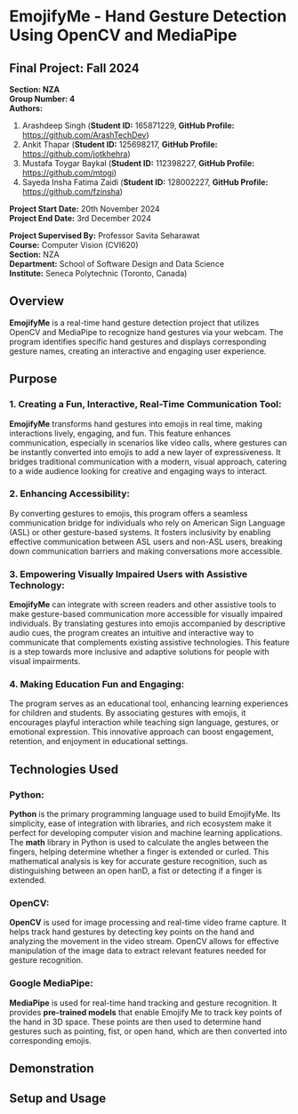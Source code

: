# EmojifyMe - Hand Gesture Detection Using OpenCV and MediaPipe

## Final Project: Fall 2024

**Section: NZA** <br>
**Group Number: 4** <br>
**Authors:** <br>
1. Arashdeep Singh (**Student ID:** 165871229, **GitHub Profile:** https://github.com/ArashTechDev) 
2. Ankit Thapar (**Student ID:** 125698217, **GitHub Profile:** https://github.com/jotkhehra)
3. Mustafa Toygar Baykal (**Student ID:** 112398227, **GitHub Profile:** https://github.com/mtogi)
4. Sayeda Insha Fatima Zaidi (**Student ID:** 128002227, **GitHub Profile:** https://github.com/fzinsha)

**Project Start Date:** 20th November 2024 <br>
**Project End Date:** 3rd December 2024 <br>

**Project Supervised By:** Professor Savita Seharawat <br>
**Course:** Computer Vision (CVI620) <br>
**Section:** NZA <br>
**Department:** School of Software Design and Data Science <br>
**Institute:** Seneca Polytechnic (Toronto, Canada) <br>

## Overview

**EmojifyMe** is a real-time hand gesture detection project that utilizes OpenCV and MediaPipe to recognize hand gestures via your webcam. The program identifies specific hand gestures and displays corresponding gesture names, creating an interactive and engaging user experience.

## Purpose

### 1. Creating a Fun, Interactive, Real-Time Communication Tool:
**EmojifyMe** transforms hand gestures into emojis in real time, making interactions lively, engaging, and fun. This feature enhances communication, especially in scenarios like video calls, where gestures can be instantly converted into emojis to add a new layer of expressiveness. It bridges traditional communication with a modern, visual approach, catering to a wide audience looking for creative and engaging ways to interact.

### 2. Enhancing Accessibility:
By converting gestures to emojis, this program offers a seamless communication bridge for individuals who rely on American Sign Language (ASL) or other gesture-based systems. It fosters inclusivity by enabling effective communication between ASL users and non-ASL users, breaking down communication barriers and making conversations more accessible.

### 3. Empowering Visually Impaired Users with Assistive Technology:
**EmojifyMe** can integrate with screen readers and other assistive tools to make gesture-based communication more accessible for visually impaired individuals. By translating gestures into emojis accompanied by descriptive audio cues, the program creates an intuitive and interactive way to communicate that complements existing assistive technologies. This feature is a step towards more inclusive and adaptive solutions for people with visual impairments.

### 4. Making Education Fun and Engaging:
The program serves as an educational tool, enhancing learning experiences for children and students. By associating gestures with emojis, it encourages playful interaction while teaching sign language, gestures, or emotional expression. This innovative approach can boost engagement, retention, and enjoyment in educational settings.

## Technologies Used

### Python: 
**Python** is the primary programming language used to build EmojifyMe. Its simplicity, ease of integration with libraries, and rich ecosystem make it perfect for developing computer vision and machine learning applications. The **math** library in Python is used to calculate the angles between the fingers, helping determine whether a finger is extended or curled. This mathematical analysis is key for accurate gesture recognition, such as distinguishing between an open hanD, a fist or detecting if a finger is extended.

### OpenCV:
**OpenCV** is used for image processing and real-time video frame capture. It helps track hand gestures by detecting key points on the hand and analyzing the movement in the video stream. OpenCV allows for effective manipulation of the image data to extract relevant features needed for gesture recognition.

### Google MediaPipe:
**MediaPipe** is used for real-time hand tracking and gesture recognition. It provides **pre-trained models** that enable Emojify Me to track key points of the hand in 3D space. These points are then used to determine hand gestures such as pointing, fist, or open hand, which are then converted into corresponding emojis.

## Demonstration

## Setup and Usage

